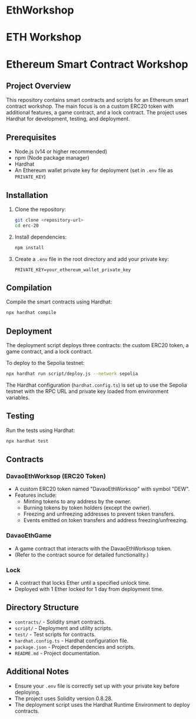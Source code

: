 
# EthWorkshop
ETH Workshop
=======
# Ethereum Smart Contract Workshop

## Project Overview
This repository contains smart contracts and scripts for an Ethereum smart contract workshop. The main focus is on a custom ERC20 token with additional features, a game contract, and a lock contract. The project uses Hardhat for development, testing, and deployment.

## Prerequisites
- Node.js (v14 or higher recommended)
- npm (Node package manager)
- Hardhat
- An Ethereum wallet private key for deployment (set in `.env` file as `PRIVATE_KEY`)

## Installation
1. Clone the repository:
   ```bash
   git clone <repository-url>
   cd erc-20
   ```
2. Install dependencies:
   ```bash
   npm install
   ```
3. Create a `.env` file in the root directory and add your private key:
   ```
   PRIVATE_KEY=your_ethereum_wallet_private_key
   ```

## Compilation
Compile the smart contracts using Hardhat:
```bash
npx hardhat compile
```

## Deployment
The deployment script deploys three contracts: the custom ERC20 token, a game contract, and a lock contract.

To deploy to the Sepolia testnet:
```bash
npx hardhat run script/deploy.js --network sepolia
```

The Hardhat configuration (`hardhat.config.ts`) is set up to use the Sepolia testnet with the RPC URL and private key loaded from environment variables.

## Testing
Run the tests using Hardhat:
```bash
npx hardhat test
```

## Contracts

### DavaoEthWorksop (ERC20 Token)
- A custom ERC20 token named "DavaoEthWorksop" with symbol "DEW".
- Features include:
  - Minting tokens to any address by the owner.
  - Burning tokens by token holders (except the owner).
  - Freezing and unfreezing addresses to prevent token transfers.
  - Events emitted on token transfers and address freezing/unfreezing.

### DavaoEthGame
- A game contract that interacts with the DavaoEthWorksop token.
- (Refer to the contract source for detailed functionality.)

### Lock
- A contract that locks Ether until a specified unlock time.
- Deployed with 1 Ether locked for 1 day from deployment time.

## Directory Structure
- `contracts/` - Solidity smart contracts.
- `script/` - Deployment and utility scripts.
- `test/` - Test scripts for contracts.
- `hardhat.config.ts` - Hardhat configuration file.
- `package.json` - Project dependencies and scripts.
- `README.md` - Project documentation.

## Additional Notes
- Ensure your `.env` file is correctly set up with your private key before deploying.
- The project uses Solidity version 0.8.28.
- The deployment script uses the Hardhat Runtime Environment to deploy contracts.
